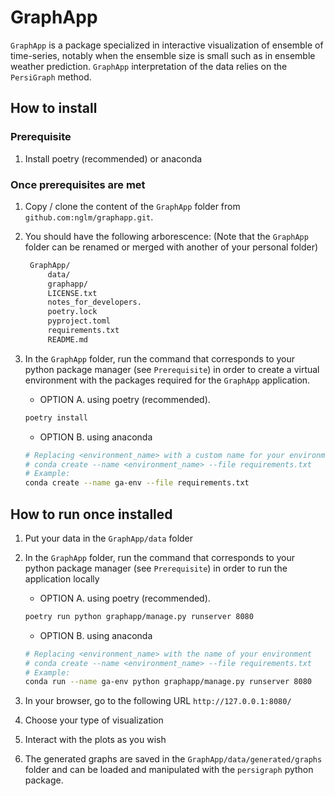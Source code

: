 GraphApp
===============================================================================

`GraphApp` is a package specialized in interactive visualization of ensemble of time-series, notably when the ensemble size is small such as in ensemble weather prediction. `GraphApp` interpretation of the data relies on the `PersiGraph` method.

How to install
-------------------------------------------------------------------------------

### Prerequisite

1. Install poetry (recommended) or anaconda

### Once prerequisites are met

1. Copy / clone the content of the `GraphApp` folder from `github.com:nglm/graphapp.git`.
2. You should have the following arborescence: (Note that the  `GraphApp` folder can be renamed or merged with another of your personal folder)

   ```txt
    GraphApp/
        data/
        graphapp/
        LICENSE.txt
        notes_for_developers.
        poetry.lock
        pyproject.toml
        requirements.txt
        README.md
   ```

3. In the `GraphApp` folder, run the command that corresponds to your python package manager (see `Prerequisite`) in order to create a virtual environment with the packages required for the `GraphApp` application.
   - OPTION A. using poetry (recommended).

   ```bash
   poetry install
   ```

   - OPTION B. using anaconda

   ```bash
   # Replacing <environment_name> with a custom name for your environment
   # conda create --name <environment_name> --file requirements.txt
   # Example:
   conda create --name ga-env --file requirements.txt
   ```

How to run once installed
-------------------------------------------------------------------------------

1. Put your data in the `GraphApp/data` folder
2. In the `GraphApp` folder, run the command that corresponds to your python package manager (see `Prerequisite`) in order to run the application locally

   - OPTION A. using poetry (recommended).

    ```bash
    poetry run python graphapp/manage.py runserver 8080
    ```

   - OPTION B. using anaconda

   ```bash
   # Replacing <environment_name> with the name of your environment
   # conda create --name <environment_name> --file requirements.txt
   # Example:
   conda run --name ga-env python graphapp/manage.py runserver 8080
   ```

3. In your browser, go to the following URL `http://127.0.0.1:8080/`
4. Choose your type of visualization
5. Interact with the plots as you wish
6. The generated graphs are saved in the `GraphApp/data/generated/graphs` folder and can be loaded and manipulated with the `persigraph` python package.
